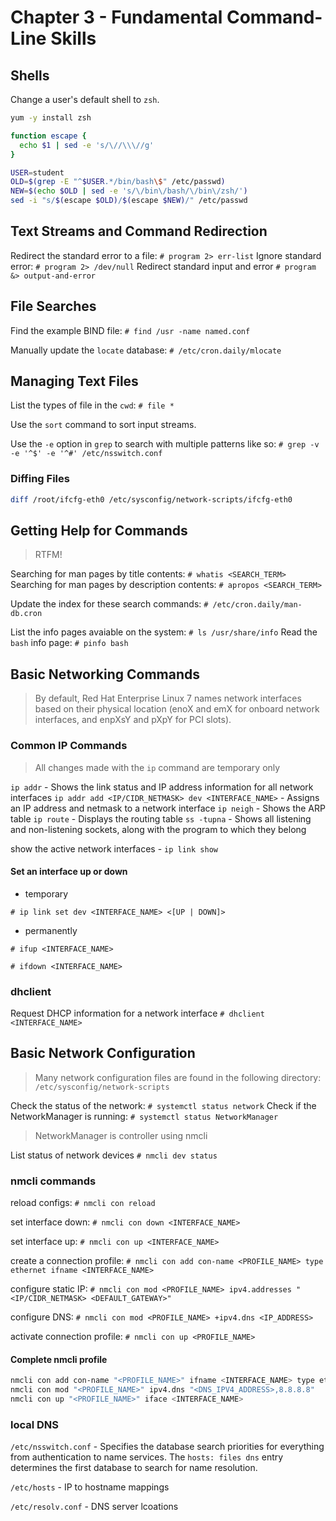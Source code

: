 # Chapter 3 - Fundamental Command-Line Skills

## Shells

Change a user's default shell to `zsh`.

```bash
yum -y install zsh

function escape {
  echo $1 | sed -e 's/\//\\\//g'
}

USER=student
OLD=$(grep -E "^$USER.*/bin/bash\$" /etc/passwd)
NEW=$(echo $OLD | sed -e 's/\/bin\/bash/\/bin\/zsh/')
sed -i "s/$(escape $OLD)/$(escape $NEW)/" /etc/passwd
```

## Text Streams and Command Redirection

Redirect the standard error to a file: `# program 2> err-list`
Ignore standard error: `# program 2> /dev/null`
Redirect standard input and error `# program &> output-and-error`

## File Searches

Find the example BIND file: `# find /usr -name named.conf`

Manually update the `locate` database: `# /etc/cron.daily/mlocate`

## Managing Text Files

List the types of file in the `cwd`: `# file *`

Use the `sort` command to sort input streams.

Use the `-e` option in `grep` to search with multiple patterns like so: `# grep -v -e '^$' -e '^#' /etc/nsswitch.conf`

### Diffing Files

```bash
diff /root/ifcfg-eth0 /etc/sysconfig/network-scripts/ifcfg-eth0
```

## Getting Help for Commands

> RTFM!

Searching for man pages by title contents: `# whatis <SEARCH_TERM>`
Searching for man pages by description contents: `# apropos <SEARCH_TERM>`

Update the index for these search commands: `# /etc/cron.daily/man-db.cron`

List the info pages avaiable on the system: `# ls /usr/share/info`
Read the `bash` info page: `# pinfo bash`

## Basic Networking Commands

> By default, Red Hat Enterprise Linux 7 names network interfaces based on their physical location (enoX and emX for onboard network interfaces, and enpXsY and pXpY for PCI slots).

### Common IP Commands

> All changes made with the `ip` command are temporary only

`ip addr` - Shows the link status and IP address information for all network interfaces
`ip addr add <IP/CIDR_NETMASK> dev <INTERFACE_NAME>` - Assigns an IP address and netmask to a network interface
`ip neigh` - Shows the ARP table
`ip route` - Displays the routing table
`ss -tupna` - Shows all listening and non-listening sockets, along with the program to which they belong

show the active network interfaces - `ip link show`

#### Set an interface up or down

- temporary

`# ip link set dev <INTERFACE_NAME> <[UP | DOWN]>`

- permanently

`# ifup <INTERFACE_NAME>`

`# ifdown <INTERFACE_NAME>`

### dhclient

Request DHCP information for a network interface `# dhclient <INTERFACE_NAME>`

## Basic Network Configuration

> Many network configuration files are found in the following directory: `/etc/sysconfig/network-scripts`

Check the status of the network: `# systemctl status network`
Check if the NetworkManager is running: `# systemctl status NetworkManager`

> NetworkManager is controller using nmcli

List status of network devices `# nmcli dev status`

### nmcli commands

reload configs: `# nmcli con reload`

set interface down: `# nmcli con down <INTERFACE_NAME>`

set interface up: `# nmcli con up <INTERFACE_NAME>`

create a connection profile: `# nmcli con add con-name <PROFILE_NAME> type ethernet ifname <INTERFACE_NAME>`

configure static IP: `# nmcli con mod <PROFILE_NAME> ipv4.addresses "<IP/CIDR_NETMASK> <DEFAULT_GATEWAY>"`

configure DNS: `# nmcli con mod <PROFILE_NAME> +ipv4.dns <IP_ADDRESS>`

activate connection profile: `# nmcli con up <PROFILE_NAME>`

#### Complete nmcli profile

```bash
nmcli con add con-name "<PROFILE_NAME>" ifname <INTERFACE_NAME> type ethernet ip4 <IPV4_ADDRESS>/<CIDR> gw4 <DEFAULT_GATEWAY>
nmcli con mod "<PROFILE_NAME>" ipv4.dns "<DNS_IPV4_ADDRESS>,8.8.8.8"
nmcli con up "<PROFILE_NAME>" iface <INTERFACE_NAME>
```

### local DNS

`/etc/nsswitch.conf` - Specifies the database search priorities for everything from authentication to name services. The `hosts: files dns` entry determines the first database to search for name resolution.

`/etc/hosts` - IP to hostname mappings

`/etc/resolv.conf` - DNS server lcoations
